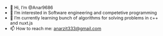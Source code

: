- 👋 Hi, I’m @Anar9686
- 👀 I’m interested in Software engineering and competetive programming
- 🌱 I’m currently learning bunch of algorithms for solving problems in c++ and nuxt.js
- 📫 How to reach me: anarzit333@gmail.com

<!---
Anar9686/Anar9686 is a ✨ special ✨ repository because its `README.md` (this file) appears on your GitHub profile.
You can click the Preview link to take a look at your changes.
--->
